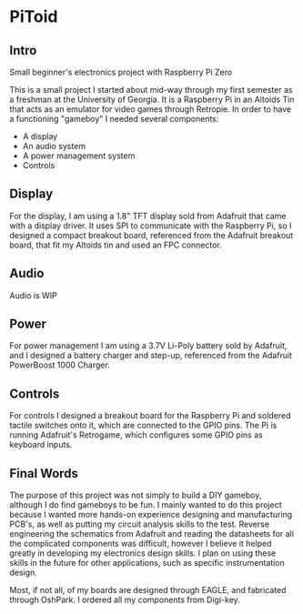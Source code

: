 # PiToid

## Intro
Small beginner's electronics project with Raspberry Pi Zero

This is a small project I started about mid-way through my first semester as a freshman at the University of Georgia. It is a Raspberry Pi in an Altoids Tin that acts as an emulator for video games through Retropie. In order to have a functioning "gameboy" I needed several components:

- A display
- An audio system
- A power management system
- Controls

## Display
For the display, I am using a 1.8" TFT display sold from Adafruit that came with a display driver. It uses SPI to communicate with the Raspberry Pi, so I designed a compact breakout board, referenced from the Adafruit breakout board, that fit my Altoids tin and used an FPC connector.

## Audio
Audio is WIP

## Power
For power management I am using a 3.7V Li-Poly battery sold by Adafruit, and I designed a battery charger and step-up, referenced from the Adafruit PowerBoost 1000 Charger.

## Controls
For controls I designed a breakout board for the Raspberry Pi and soldered tactile switches onto it, which are connected to the GPIO pins. The Pi is running Adafruit's Retrogame, which configures some GPIO pins as keyboard inputs.

## Final Words
The purpose of this project was not simply to build a DIY gameboy, although I do find gameboys to be fun. I mainly wanted to do this project because I wanted more hands-on experience designing and manufacturing PCB's, as well as putting my circuit analysis skills to the test. Reverse engineering the schematics from Adafruit and reading the datasheets for all the complicated components was difficult, however I believe it helped greatly in developing my electronics design skills. I plan on using these skills in the future for other applications, such as specific instrumentation design.

Most, if not all, of my boards are designed through EAGLE, and fabricated through OshPark. I ordered all my components from Digi-key.
